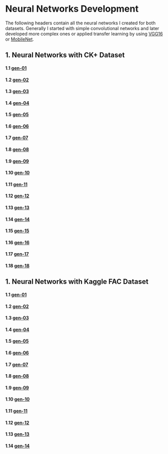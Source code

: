 # Neural Networks Development

The following headers contain all the neural networks I created for both datasets. Generally I started with simple convolutional networks and later developed more complex ones or applied transfer learning by using [VGG16](https://keras.io/api/applications/vgg/) or [MobileNet](https://keras.io/api/applications/mobilenet/).

## 1. Neural Networks with CK+ Dataset

#### 1.1 [gen-01](https://github.com/Salah-Akil/emotion-recognition/blob/main/archive/CK%2B/gen_01/ck_network_v1.ipynb)
#### 1.2 [gen-02](https://github.com/Salah-Akil/emotion-recognition/blob/main/archive/CK%2B/gen_01/ck_network_v2.ipynb)
#### 1.3 [gen-03](https://github.com/Salah-Akil/emotion-recognition/blob/main/archive/CK%2B/gen_01/ck_network_v3.ipynb)
#### 1.4 [gen-04](https://github.com/Salah-Akil/emotion-recognition/blob/main/archive/CK%2B/gen_01/ck_network_v4.ipynb)
#### 1.5 [gen-05](https://github.com/Salah-Akil/emotion-recognition/blob/main/archive/CK%2B/gen_01/ck_network_v5.ipynb)
#### 1.6 [gen-06](https://github.com/Salah-Akil/emotion-recognition/blob/main/archive/CK%2B/gen_01/ck_network_v6.ipynb)
#### 1.7 [gen-07](https://github.com/Salah-Akil/emotion-recognition/blob/main/archive/CK%2B/gen_01/ck_network_v7.ipynb)
#### 1.8 [gen-08](https://github.com/Salah-Akil/emotion-recognition/blob/main/archive/CK%2B/gen_01/ck_network_v8.ipynb)
#### 1.9 [gen-09](https://github.com/Salah-Akil/emotion-recognition/blob/main/archive/CK%2B/gen_01/ck_network_v9.ipynb)
#### 1.10 [gen-10](https://github.com/Salah-Akil/emotion-recognition/blob/main/archive/CK%2B/gen_01/ck_network_v10.ipynb)
#### 1.11 [gen-11](https://github.com/Salah-Akil/emotion-recognition/blob/main/archive/CK%2B/gen_01/ck_network_v11.ipynb)
#### 1.12 [gen-12](https://github.com/Salah-Akil/emotion-recognition/blob/main/archive/CK%2B/gen_01/ck_network_v12.ipynb)
#### 1.13 [gen-13](https://github.com/Salah-Akil/emotion-recognition/blob/main/archive/CK%2B/gen_01/ck_network_v13.ipynb)
#### 1.14 [gen-14](https://github.com/Salah-Akil/emotion-recognition/blob/main/archive/CK%2B/gen_01/ck_network_v14.ipynb)
#### 1.15 [gen-15](https://github.com/Salah-Akil/emotion-recognition/blob/main/archive/CK%2B/gen_01/ck_network_v15.ipynb)
#### 1.16 [gen-16](https://github.com/Salah-Akil/emotion-recognition/blob/main/archive/CK%2B/gen_01/ck_network_v16.ipynb)
#### 1.17 [gen-17](https://github.com/Salah-Akil/emotion-recognition/blob/main/archive/CK%2B/gen_01/ck_network_v17.ipynb)
#### 1.18 [gen-18](https://github.com/Salah-Akil/emotion-recognition/blob/main/archive/CK%2B/gen_01/ck_network_v18.ipynb)

## 1. Neural Networks with Kaggle FAC Dataset

#### 1.1 [gen-01](https://github.com/Salah-Akil/emotion-recognition/blob/main/archive/Kaggle/gen_01/kaggle_network_v1.ipynb)
#### 1.2 [gen-02](https://github.com/Salah-Akil/emotion-recognition/blob/main/archive/Kaggle/gen_01/kaggle_network_v2.ipynb)
#### 1.3 [gen-03](https://github.com/Salah-Akil/emotion-recognition/blob/main/archive/Kaggle/gen_01/kaggle_network_v3.ipynb)
#### 1.4 [gen-04](https://github.com/Salah-Akil/emotion-recognition/blob/main/archive/Kaggle/gen_01/kaggle_network_v4.ipynb)
#### 1.5 [gen-05](https://github.com/Salah-Akil/emotion-recognition/blob/main/archive/Kaggle/gen_01/kaggle_network_v5.ipynb)
#### 1.6 [gen-06](https://github.com/Salah-Akil/emotion-recognition/blob/main/archive/Kaggle/gen_01/kaggle_network_v6.ipynb)
#### 1.7 [gen-07](https://github.com/Salah-Akil/emotion-recognition/blob/main/archive/Kaggle/gen_01/kaggle_network_v7.ipynb)
#### 1.8 [gen-08](https://github.com/Salah-Akil/emotion-recognition/blob/main/archive/Kaggle/gen_01/kaggle_network_v8.ipynb)
#### 1.9 [gen-09](https://github.com/Salah-Akil/emotion-recognition/blob/main/archive/Kaggle/gen_01/kaggle_network_v9.ipynb)
#### 1.10 [gen-10](https://github.com/Salah-Akil/emotion-recognition/blob/main/archive/Kaggle/gen_01/kaggle_network_v10.ipynb)
#### 1.11 [gen-11](https://github.com/Salah-Akil/emotion-recognition/blob/main/archive/Kaggle/gen_01/kaggle_network_v11.ipynb)
#### 1.12 [gen-12](https://github.com/Salah-Akil/emotion-recognition/blob/main/archive/Kaggle/gen_01/kaggle_network_v12.ipynb)
#### 1.13 [gen-13](https://github.com/Salah-Akil/emotion-recognition/blob/main/archive/Kaggle/gen_01/kaggle_network_v13.ipynb)
#### 1.14 [gen-14](https://github.com/Salah-Akil/emotion-recognition/blob/main/archive/Kaggle/gen_01/kaggle_network_v14.ipynb)
